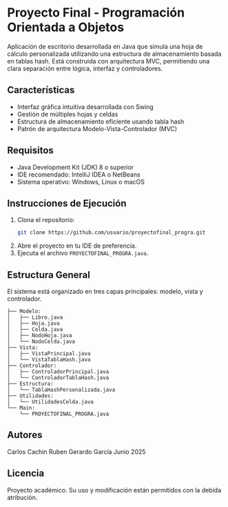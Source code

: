 # Proyecto Final - Programación Orientada a Objetos

Aplicación de escritorio desarrollada en Java que simula una hoja de cálculo personalizada utilizando una estructura de almacenamiento basada en tablas hash. Está construida con arquitectura MVC, permitiendo una clara separación entre lógica, interfaz y controladores.

## Características
- Interfaz gráfica intuitiva desarrollada con Swing
- Gestión de múltiples hojas y celdas
- Estructura de almacenamiento eficiente usando tabla hash
- Patrón de arquitectura Modelo-Vista-Controlador (MVC)

## Requisitos
- Java Development Kit (JDK) 8 o superior
- IDE recomendado: IntelliJ IDEA o NetBeans
- Sistema operativo: Windows, Linux o macOS

## Instrucciones de Ejecución
1. Clona el repositorio:
   ```bash
   git clone https://github.com/usuario/proyectofinal_progra.git
   ```
2. Abre el proyecto en tu IDE de preferencia.
3. Ejecuta el archivo `PROYECTOFINAL_PROGRA.java`.

## Estructura General
El sistema está organizado en tres capas principales: modelo, vista y controlador.

```
├── Modelo:
│   ├── Libro.java
│   ├── Hoja.java
│   ├── Celda.java
│   ├── NodoHoja.java
│   └── NodoCelda.java
├── Vista:
│   ├── VistaPrincipal.java
│   └── VistaTablaHash.java
├── Controlador:
│   ├── ControladorPrincipal.java
│   └── ControladorTablaHash.java
├── Estructura:
│   └── TablaHashPersonalizada.java
├── Utilidades:
│   └── UtilidadesCelda.java
└── Main:
    └── PROYECTOFINAL_PROGRA.java
```

## Autores
Carlos Cachin
Ruben Gerardo García
Junio 2025

## Licencia
Proyecto académico. Su uso y modificación están permitidos con la debida atribución.
